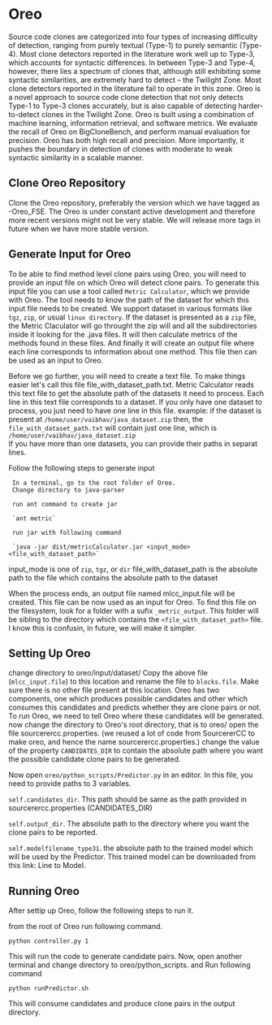 # Oreo
 Source code clones are categorized into four types of increasing difficulty of detection, ranging from purely textual (Type-1) to purely semantic (Type-4). Most clone detectors reported in the literature work well up to Type-3, which accounts for syntactic differences. In between Type-3 and Type-4, however, there lies a spectrum of clones that, although still exhibiting some syntactic similarities, are extremely hard to detect – the Twilight Zone. Most clone detectors reported in the literature fail to operate in this zone. Oreo is a novel approach to source code clone detection that not only detects Type-1 to Type-3 clones accurately, but is also capable of detecting harder-to-detect clones in the Twilight Zone. Oreo is built using a combination of machine learning, information retrieval, and software metrics. We evaluate the recall of Oreo on BigCloneBench, and perform manual evaluation for precision. Oreo has both high recall and precision. More importantly, it pushes the boundary in detection of clones with moderate to weak syntactic similarity in a scalable manner.

## Clone Oreo Repository
 Clone the Oreo repository, preferably the version which we have tagged as -Oreo_FSE. 
 The Oreo is under constant active development and therefore more recent versions might not be very stable. We will release more tags in future when we have more stable version.


## Generate Input for Oreo
 To be able to find method level clone pairs using Oreo, you will need to provide an input file on which Oreo will detect clone pairs.
 To generate this input file you can use a tool called `Metric Calculator`, which we provide with Oreo. The tool needs to know the path of the dataset for which this input file needs to be created. 
 We support dataset in various formats like `tgz`, `zip`, or usual `linux directory`. If the dataset is presented as a `zip` file, the Metric Claculator will go throught the zip will and all the subdirectories inside it looking for the .java files. It will then calculate metrics of the methods found in these files. And finally it will create an output file where each line corresponds to information about one method. This file then can be used as an input to Oreo.

 Before we go further, you will need to create a text file. To make things easier let's call this file file_with_dataset_path.txt. Metric Calculator reads this text file to get the absolute path of the datasets it need to process.
 Each line in this text file corresponds to a dataset. If you only have one dataset to process, you just need to have one line in this file.
 example:
 if the dataset is present at `/home/user/vaibhav/java_dataset.zip`
 then, the `file_with_dataset_path.txt` will contain just one line, which is  
 `/home/user/vaibhav/java_dataset.zip`  
 If you have more than one datasets, you can provide their paths in separat lines.


 Follow the following steps to generate input
```
 In a terminal, go to the root folder of Oreo. 
 Change directory to java-parser
 
 run ant command to create jar
 
 `ant metric`

 run jar with following command
 
 `java -jar dist/metricCalculator.jar <input_mode> <file_with_dataset_path>`
```
 input_mode is one of `zip`, `tgz`, or `dir`
 file_with_dataset_path is the absolute path to the file which contains the absolute path to the dataset

 When the process ends, an output file named mlcc_input.file will be created. This file can be now used as an input for Oreo.
 To find this file on the filesystem, look for a folder with a sufix `_metric_output`. This folder will be sibling to the directory which contains the `<file_with_dataset_path>` file. 
 I know this is confusin, in future, we will make it simpler.

## Setting Up Oreo
 
 change directory to oreo/input/dataset/
 Copy the above file (`mlcc_input.file`) to this location and rename the file to `blocks.file`. Make sure there is no other file present at this location.
 Oreo has two components, one which produces possible candidates and other which consumes this candidates and predicts whether they are clone pairs or not. 
 To run Oreo, we need to tell Oreo where these candidates will be generated. 
 now change the directory to Oreo's root directory, that is to oreo/
 open the file sourcerercc.properties.
 (we reused a lot of code from SourcererCC to make oreo, and hence the name sourcerercc.properties.)
 change the value of the property `CANDIDATES_DIR` to contain the absolute path where you want the possible candidate clone pairs to be generated.
 
 Now open `oreo/python_scripts/Predictor.py` in an editor.
 In this file, you need to provide paths to 3 variables.
 
 
 `self.candidates_dir`. This path should be same as the path provided in sourcerercc.properties (CANDIDATES_DIR)
 
 `self.output_dir`. The absolute path to the directory where you want the clone pairs to be reported.
 
 `self.modelfilename_type31`. the absolute path to the trained model which will be used by the Predictor. This trained model can be downloaded from this link: Line to Model.
 
 ## Running Oreo
 After settip up Oreo, follow the following steps to run it.
 
 from the root of Oreo run following command.
 
 `python controller.py 1`
 
 This will run the code to generate candidate pairs. 
 Now, open another terminal and change directory to oreo/python_scripts. and Run following command 
 
 `python runPredictor.sh`
 
 This will consume candidates and produce clone pairs in the output directory. 
